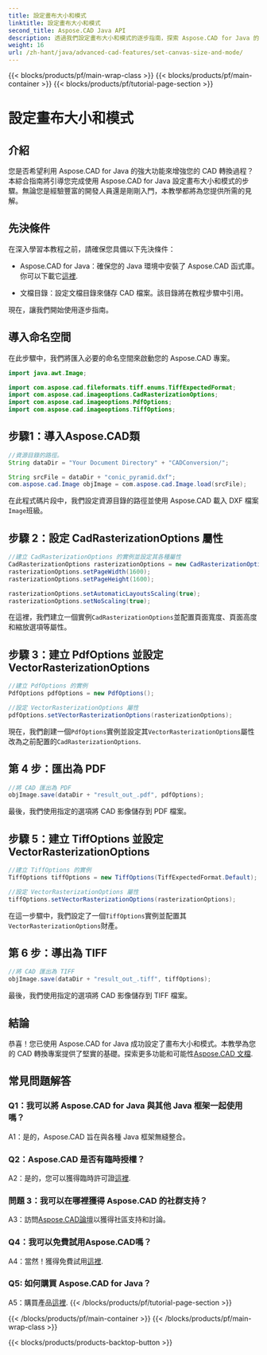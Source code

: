 ```yaml
---
title: 設定畫布大小和模式
linktitle: 設定畫布大小和模式
second_title: Aspose.CAD Java API
description: 透過我們設定畫布大小和模式的逐步指南，探索 Aspose.CAD for Java 的強大功能。輕鬆將 CAD 檔案轉換為 PDF 和 TIFF 格式。
weight: 16
url: /zh-hant/java/advanced-cad-features/set-canvas-size-and-mode/
---
```


{{< blocks/products/pf/main-wrap-class >}}
{{< blocks/products/pf/main-container >}}
{{< blocks/products/pf/tutorial-page-section >}}

# 設定畫布大小和模式

## 介紹

您是否希望利用 Aspose.CAD for Java 的強大功能來增強您的 CAD 轉換過程？本綜合指南將引導您完成使用 Aspose.CAD for Java 設定畫布大小和模式的步驟。無論您是經驗豐富的開發人員還是剛剛入門，本教學都將為您提供所需的見解。

## 先決條件

在深入學習本教程之前，請確保您具備以下先決條件：

-  Aspose.CAD for Java：確保您的 Java 環境中安裝了 Aspose.CAD 函式庫。你可以下載它[這裡](https://releases.aspose.com/cad/java/).

- 文檔目錄：設定文檔目錄來儲存 CAD 檔案。該目錄將在教程步驟中引用。

現在，讓我們開始使用逐步指南。

## 導入命名空間

在此步驟中，我們將匯入必要的命名空間來啟動您的 Aspose.CAD 專案。
```java
import java.awt.Image;

import com.aspose.cad.fileformats.tiff.enums.TiffExpectedFormat;
import com.aspose.cad.imageoptions.CadRasterizationOptions;
import com.aspose.cad.imageoptions.PdfOptions;
import com.aspose.cad.imageoptions.TiffOptions;
```

## 步驟1：導入Aspose.CAD類

```java
//資源目錄的路徑。
String dataDir = "Your Document Directory" + "CADConversion/";

String srcFile = dataDir + "conic_pyramid.dxf";
com.aspose.cad.Image objImage = com.aspose.cad.Image.load(srcFile);
```

在此程式碼片段中，我們設定資源目錄的路徑並使用 Aspose.CAD 載入 DXF 檔案`Image`班級。

## 步驟 2：設定 CadRasterizationOptions 屬性

```java
//建立 CadRasterizationOptions 的實例並設定其各種屬性
CadRasterizationOptions rasterizationOptions = new CadRasterizationOptions();
rasterizationOptions.setPageWidth(1600);
rasterizationOptions.setPageHeight(1600);

rasterizationOptions.setAutomaticLayoutsScaling(true);
rasterizationOptions.setNoScaling(true);
```

在這裡，我們建立一個實例`CadRasterizationOptions`並配置頁面寬度、頁面高度和縮放選項等屬性。

## 步驟 3：建立 PdfOptions 並設定 VectorRasterizationOptions

```java
//建立 PdfOptions 的實例
PdfOptions pdfOptions = new PdfOptions();

//設定 VectorRasterizationOptions 屬性
pdfOptions.setVectorRasterizationOptions(rasterizationOptions);
```

現在，我們創建一個`PdfOptions`實例並設定其`VectorRasterizationOptions`屬性改為之前配置的`CadRasterizationOptions`.

## 第 4 步：匯出為 PDF

```java
//將 CAD 匯出為 PDF
objImage.save(dataDir + "result_out_.pdf", pdfOptions);
```

最後，我們使用指定的選項將 CAD 影像儲存到 PDF 檔案。

## 步驟 5：建立 TiffOptions 並設定 VectorRasterizationOptions

```java
//建立 TiffOptions 的實例
TiffOptions tiffOptions = new TiffOptions(TiffExpectedFormat.Default);

//設定 VectorRasterizationOptions 屬性
tiffOptions.setVectorRasterizationOptions(rasterizationOptions);
```

在這一步驟中，我們設定了一個`TiffOptions`實例並配置其`VectorRasterizationOptions`財產。

## 第 6 步：導出為 TIFF

```java
//將 CAD 匯出為 TIFF
objImage.save(dataDir + "result_out_.tiff", tiffOptions);
```

最後，我們使用指定的選項將 CAD 影像儲存到 TIFF 檔案。

## 結論

恭喜！您已使用 Aspose.CAD for Java 成功設定了畫布大小和模式。本教學為您的 CAD 轉換專案提供了堅實的基礎。探索更多功能和可能性[Aspose.CAD 文檔](https://reference.aspose.com/cad/java/).

## 常見問題解答

### Q1：我可以將 Aspose.CAD for Java 與其他 Java 框架一起使用嗎？

A1：是的，Aspose.CAD 旨在與各種 Java 框架無縫整合。

### Q2：Aspose.CAD 是否有臨時授權？

 A2：是的，您可以獲得臨時許可證[這裡](https://purchase.aspose.com/temporary-license/).

### 問題 3：我可以在哪裡獲得 Aspose.CAD 的社群支持？

 A3：訪問[Aspose.CAD論壇](https://forum.aspose.com/c/cad/19)以獲得社區支持和討論。

### Q4：我可以免費試用Aspose.CAD嗎？

 A4：當然！獲得免費試用[這裡](https://releases.aspose.com/).

### Q5: 如何購買 Aspose.CAD for Java？

A5：購買產品[這裡](https://purchase.aspose.com/buy).
{{< /blocks/products/pf/tutorial-page-section >}}

{{< /blocks/products/pf/main-container >}}
{{< /blocks/products/pf/main-wrap-class >}}

{{< blocks/products/products-backtop-button >}}
